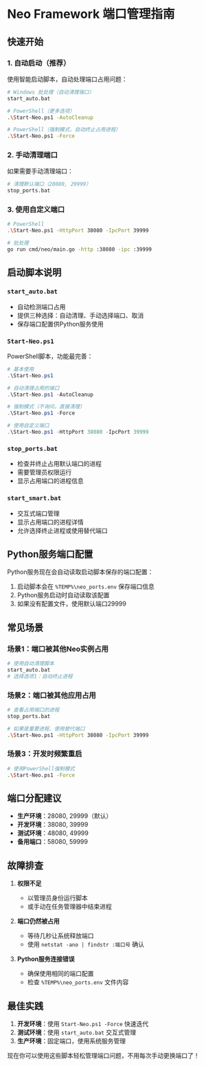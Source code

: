 # Neo Framework 端口管理指南

## 快速开始

### 1. 自动启动（推荐）

使用智能启动脚本，自动处理端口占用问题：

```bash
# Windows 批处理（自动清理端口）
start_auto.bat

# PowerShell（更多选项）
.\Start-Neo.ps1 -AutoCleanup

# PowerShell（强制模式，自动终止占用进程）
.\Start-Neo.ps1 -Force
```

### 2. 手动清理端口

如果需要手动清理端口：

```bash
# 清理默认端口（28080, 29999）
stop_ports.bat
```

### 3. 使用自定义端口

```bash
# PowerShell
.\Start-Neo.ps1 -HttpPort 38080 -IpcPort 39999

# 批处理
go run cmd/neo/main.go -http :38080 -ipc :39999
```

## 启动脚本说明

### `start_auto.bat`
- 自动检测端口占用
- 提供三种选择：自动清理、手动选择端口、取消
- 保存端口配置供Python服务使用

### `Start-Neo.ps1`
PowerShell脚本，功能最完善：

```powershell
# 基本使用
.\Start-Neo.ps1

# 自动清理占用的端口
.\Start-Neo.ps1 -AutoCleanup

# 强制模式（不询问，直接清理）
.\Start-Neo.ps1 -Force

# 使用自定义端口
.\Start-Neo.ps1 -HttpPort 38080 -IpcPort 39999
```

### `stop_ports.bat`
- 检查并终止占用默认端口的进程
- 需要管理员权限运行
- 显示占用端口的进程信息

### `start_smart.bat`
- 交互式端口管理
- 显示占用端口的进程详情
- 允许选择终止进程或使用替代端口

## Python服务端口配置

Python服务现在会自动读取启动脚本保存的端口配置：

1. 启动脚本会在 `%TEMP%\neo_ports.env` 保存端口信息
2. Python服务启动时自动读取该配置
3. 如果没有配置文件，使用默认端口29999

## 常见场景

### 场景1：端口被其他Neo实例占用

```bash
# 使用自动清理脚本
start_auto.bat
# 选择选项1：自动终止进程
```

### 场景2：端口被其他应用占用

```bash
# 查看占用端口的进程
stop_ports.bat

# 如果是重要进程，使用替代端口
.\Start-Neo.ps1 -HttpPort 38080 -IpcPort 39999
```

### 场景3：开发时频繁重启

```bash
# 使用PowerShell强制模式
.\Start-Neo.ps1 -Force
```

## 端口分配建议

- **生产环境**：28080, 29999（默认）
- **开发环境**：38080, 39999
- **测试环境**：48080, 49999
- **备用端口**：58080, 59999

## 故障排查

1. **权限不足**
   - 以管理员身份运行脚本
   - 或手动在任务管理器中结束进程

2. **端口仍然被占用**
   - 等待几秒让系统释放端口
   - 使用 `netstat -ano | findstr :端口号` 确认

3. **Python服务连接错误**
   - 确保使用相同的端口配置
   - 检查 `%TEMP%\neo_ports.env` 文件内容

## 最佳实践

1. **开发环境**：使用 `Start-Neo.ps1 -Force` 快速迭代
2. **测试环境**：使用 `start_auto.bat` 交互式管理
3. **生产环境**：固定端口，使用系统服务管理

现在你可以使用这些脚本轻松管理端口问题，不用每次手动更换端口了！